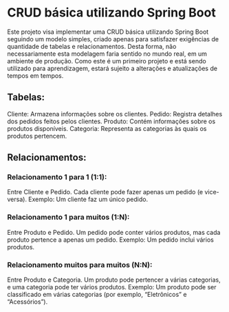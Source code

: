 # CRUD básica utilizando Spring Boot
Este projeto visa implementar uma CRUD básica utilizando Spring Boot seguindo um modelo simples, criado apenas para satisfazer exigências de quantidade de tabelas e relacionamentos. Desta forma, não necessariamente esta modelagem faria sentido no mundo real, em um ambiente de produção. Como este é um primeiro projeto e está sendo utilizado para aprendizagem, estará sujeito a alterações e atualizações de tempos em tempos.

## Tabelas:

Cliente: Armazena informações sobre os clientes.
Pedido: Registra detalhes dos pedidos feitos pelos clientes.
Produto: Contém informações sobre os produtos disponíveis.
Categoria: Representa as categorias às quais os produtos pertencem.

## Relacionamentos:

### Relacionamento 1 para 1 (1:1):
Entre Cliente e Pedido.
Cada cliente pode fazer apenas um pedido (e vice-versa).
Exemplo: Um cliente faz um único pedido.

### Relacionamento 1 para muitos (1:N):
Entre Produto e Pedido.
Um pedido pode conter vários produtos, mas cada produto pertence a apenas um pedido.
Exemplo: Um pedido inclui vários produtos.

### Relacionamento muitos para muitos (N:N):
Entre Produto e Categoria.
Um produto pode pertencer a várias categorias, e uma categoria pode ter vários produtos.
Exemplo: Um produto pode ser classificado em várias categorias (por exemplo, “Eletrônicos” e “Acessórios”).
